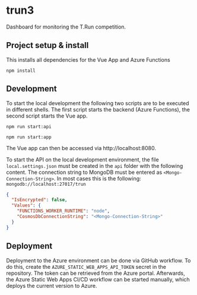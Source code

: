 # trun3

Dashboard for monitoring the T.Run competition.

## Project setup & install

This installs all dependencies for the Vue App and Azure Functions

```
npm install
```

## Development

To start the local development the following two scripts are to be executed in different shells. The first script starts the backend (Azure Functions), the second script starts the Vue app.

```
npm run start:api
```

```
npm run start:app
```

The Vue app can then be accessed via http://localhost:8080.

To start the API on the local development environment, the file `local.settings.json` must be created in the `api` folder with the following content. The connection string to MongoDB must be entered as `<Mongo-Connection-String>`. In most cases this is the following: `mongodb://localhost:27017/trun`

```json
{
  "IsEncrypted": false,
  "Values": {
    "FUNCTIONS_WORKER_RUNTIME": "node",
    "CosmosDbConnectionString": "<Mongo-Connection-String>"
  }
}
```

## Deployment

Deployment to the Azure environment can be done via GitHub workflow. To do this, create the `AZURE_STATIC_WEB_APPS_API_TOKEN` secret in the repository. The token can be retrieved from the Azure portal. Afterwards, the Azure Static Web Apps CI/CD workflow can be started manually, which deploys the current version to Azure.
